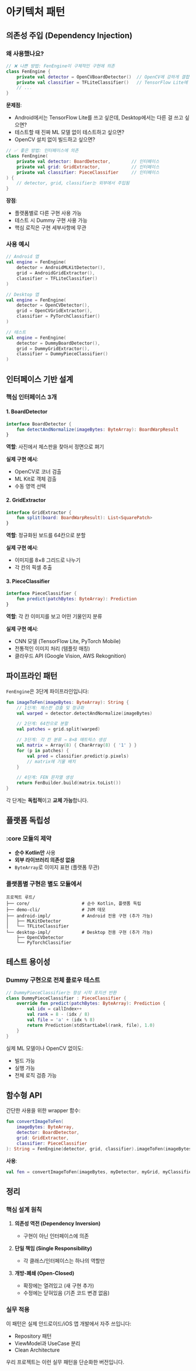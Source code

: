 # 아키텍처 패턴

## 의존성 주입 (Dependency Injection)

### 왜 사용했나요?

```kotlin
// ❌ 나쁜 방법: FenEngine이 구체적인 구현에 의존
class FenEngine {
    private val detector = OpenCVBoardDetector()  // OpenCV에 강하게 결합
    private val classifier = TFLiteClassifier()   // TensorFlow Lite에 강하게 결합
    // ...
}
```

**문제점**:
- Android에서는 TensorFlow Lite를 쓰고 싶은데, Desktop에서는 다른 걸 쓰고 싶으면?
- 테스트할 때 진짜 ML 모델 없이 테스트하고 싶으면?
- OpenCV 설치 없이 빌드하고 싶으면?

```kotlin
// ✅ 좋은 방법: 인터페이스에 의존
class FenEngine(
    private val detector: BoardDetector,        // 인터페이스
    private val grid: GridExtractor,            // 인터페이스
    private val classifier: PieceClassifier     // 인터페이스
) {
    // detector, grid, classifier는 외부에서 주입됨
}
```

**장점**:
- 플랫폼별로 다른 구현 사용 가능
- 테스트 시 Dummy 구현 사용 가능
- 핵심 로직은 구현 세부사항에 무관

### 사용 예시

```kotlin
// Android 앱
val engine = FenEngine(
    detector = AndroidMLKitDetector(),
    grid = AndroidGridExtractor(),
    classifier = TFLiteClassifier()
)

// Desktop 앱
val engine = FenEngine(
    detector = OpenCVDetector(),
    grid = OpenCVGridExtractor(),
    classifier = PyTorchClassifier()
)

// 테스트
val engine = FenEngine(
    detector = DummyBoardDetector(),
    grid = DummyGridExtractor(),
    classifier = DummyPieceClassifier()
)
```

## 인터페이스 기반 설계

### 핵심 인터페이스 3개

#### 1. BoardDetector

```kotlin
interface BoardDetector {
    fun detectAndNormalize(imageBytes: ByteArray): BoardWarpResult
}
```

**역할**: 사진에서 체스판을 찾아서 정면으로 펴기

**실제 구현 예시**:
- OpenCV로 코너 검출
- ML Kit로 객체 검출
- 수동 영역 선택

#### 2. GridExtractor

```kotlin
interface GridExtractor {
    fun split(board: BoardWarpResult): List<SquarePatch>
}
```

**역할**: 정규화된 보드를 64칸으로 분할

**실제 구현 예시**:
- 이미지를 8×8 그리드로 나누기
- 각 칸의 픽셀 추출

#### 3. PieceClassifier

```kotlin
interface PieceClassifier {
    fun predict(patchBytes: ByteArray): Prediction
}
```

**역할**: 각 칸 이미지를 보고 어떤 기물인지 분류

**실제 구현 예시**:
- CNN 모델 (TensorFlow Lite, PyTorch Mobile)
- 전통적인 이미지 처리 (템플릿 매칭)
- 클라우드 API (Google Vision, AWS Rekognition)

## 파이프라인 패턴

`FenEngine`은 3단계 파이프라인입니다:

```kotlin
fun imageToFen(imageBytes: ByteArray): String {
    // 1단계: 체스판 검출 및 정규화
    val warped = detector.detectAndNormalize(imageBytes)

    // 2단계: 64칸으로 분할
    val patches = grid.split(warped)

    // 3단계: 각 칸 분류 → 8×8 매트릭스 생성
    val matrix = Array(8) { CharArray(8) { '1' } }
    for (p in patches) {
        val pred = classifier.predict(p.pixels)
        // matrix에 기물 배치
    }

    // 4단계: FEN 문자열 생성
    return FenBuilder.build(matrix.toList())
}
```

각 단계는 **독립적**이고 **교체 가능**합니다.

## 플랫폼 독립성

### :core 모듈의 제약

- **순수 Kotlin만** 사용
- **외부 라이브러리 의존성 없음**
- `ByteArray`로 이미지 표현 (플랫폼 무관)

### 플랫폼별 구현은 별도 모듈에서

```
프로젝트 루트/
├── core/                    # 순수 Kotlin, 플랫폼 독립
├── demo-cli/                # JVM 데모
├── android-impl/            # Android 전용 구현 (추가 가능)
│   ├── MLKitDetector
│   └── TFLiteClassifier
└── desktop-impl/            # Desktop 전용 구현 (추가 가능)
    ├── OpenCVDetector
    └── PyTorchClassifier
```

## 테스트 용이성

### Dummy 구현으로 전체 플로우 테스트

```kotlin
// DummyPieceClassifier는 항상 시작 포지션 반환
class DummyPieceClassifier : PieceClassifier {
    override fun predict(patchBytes: ByteArray): Prediction {
        val idx = callIndex++
        val rank = 8 - (idx / 8)
        val file = 'a' + (idx % 8)
        return Prediction(stdStartLabel(rank, file), 1.0)
    }
}
```

실제 ML 모델이나 OpenCV 없이도:
- 빌드 가능
- 실행 가능
- 전체 로직 검증 가능

## 함수형 API

간단한 사용을 위한 wrapper 함수:

```kotlin
fun convertImageToFen(
    imageBytes: ByteArray,
    detector: BoardDetector,
    grid: GridExtractor,
    classifier: PieceClassifier
): String = FenEngine(detector, grid, classifier).imageToFen(imageBytes)
```

**사용**:
```kotlin
val fen = convertImageToFen(imageBytes, myDetector, myGrid, myClassifier)
```

## 정리

### 핵심 설계 원칙

1. **의존성 역전 (Dependency Inversion)**
   - 구현이 아닌 인터페이스에 의존

2. **단일 책임 (Single Responsibility)**
   - 각 클래스/인터페이스는 하나의 역할만

3. **개방-폐쇄 (Open-Closed)**
   - 확장에는 열려있고 (새 구현 추가)
   - 수정에는 닫혀있음 (기존 코드 변경 없음)

### 실무 적용

이 패턴은 실제 안드로이드/iOS 앱 개발에서 자주 쓰입니다:
- Repository 패턴
- ViewModel과 UseCase 분리
- Clean Architecture

우리 프로젝트는 이런 실무 패턴을 단순화한 버전입니다.
